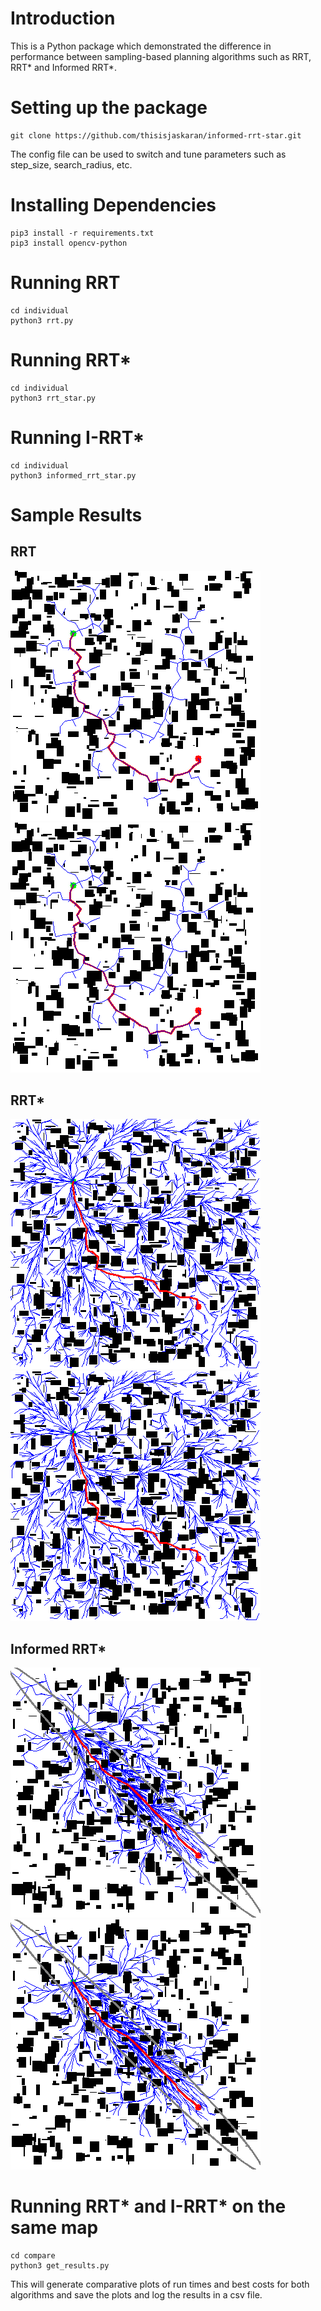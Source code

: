# Introduction
This is a Python package which demonstrated the difference in performance between sampling-based planning algorithms such as RRT, RRT* and Informed RRT*.
# Setting up the package
```
git clone https://github.com/thisisjaskaran/informed-rrt-star.git
```
The config file can be used to switch and tune parameters such as step_size, search_radius, etc.
# Installing Dependencies
```
pip3 install -r requirements.txt
pip3 install opencv-python
```
# Running RRT
```
cd individual
python3 rrt.py
```
# Running RRT*
```
cd individual
python3 rrt_star.py
```

# Running I-RRT*
```
cd individual
python3 informed_rrt_star.py
```
# Sample Results
## RRT
<p float="left">
    <img src="media/rrt_output.png" width = "400" height = "400">
    <img src="media/rrt_output.png" width = "400" height = "400">
</p>

## RRT*
<p float="left">
    <img src="media/rrt_star_output.png" width = "400" height = "400">
    <img src="media/rrt_star_output.png" width = "400" height = "400">
</p>

## Informed RRT*
<p float="left">
    <img src="media/informed_rrt_star_output.png" width = "400" height = "400">
    <img src="media/informed_rrt_star_output.png" width = "400" height = "400">
</p>

# Running RRT* and I-RRT* on the same map
```
cd compare
python3 get_results.py
```
This will generate comparative plots of run times and best costs for both algorithms and save the plots and log the results in a csv file.